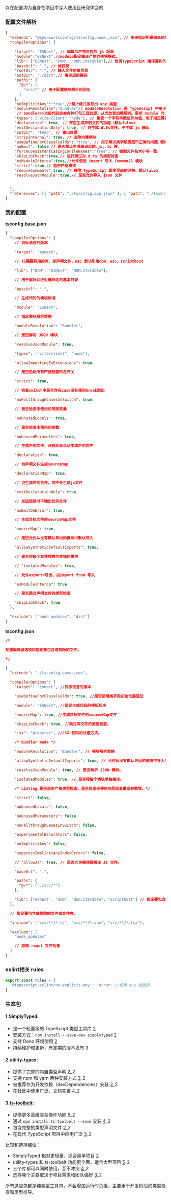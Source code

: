 以在配置均为自身在项目中深入使用且研究体会的

### **配置文件解析**

```json
{
  "extends": "@ayu-mu/tsconfig/tsconfig.base.json", // 用来指定所要继承的配置文件。它可以是本地文件。
  "compilerOptions": {

    "target": "ESNext", // 编辑后产物对应的 js 版本
    "module":"ESNext",//module指定编译产物的模块格式，
    "lib": ["ESNext", "DOM", "DOM.Iterable"],// 告诉TypeScript 编译器你的代码会使用哪些环境的哪些版本的 JavaScript API，从而提供相应的类型检查和开发支持
    "baseUrl": ".", // 根目录
    "rootDir": ".", // 输入文件的根目录
    "outDir": "./dist",// 编译后的路径
    "paths": {
      "@/*": [
        "src/*" // 用于配置模块解析的别名
      ]
    },
    "noImplicitAny":"true",//禁止隐式推导出 any 类型
    "moduleResolution":"bundler"// moduleResolution 是 TypeScript 中用于配置模块解析策略的选项，它决定了编译器如何查找导入模块（bundler|classic|node|,,,,）
     // bundler=>当前代码会被各种打包工具处理，从而放宽加载规则。要求 module 为 es2015 或更高版本，
    "types": ["vite/client","node"], // 接受一个字符串数组作为值，用于指定需要包含的类型包名称，切会自动包含 package.json 中声明的依赖项的类型定义，主要影响那些不需要显式导入就能使用的类型（比如 "node" 和 "vite/client"）
    "declaration": true, // 开启生成声明文件的功能（默认false）
    "emitDeclarationOnly": true, // 只生成.d.ts文件，不生成 js 输出
    "outDir": "temp", // 输出目录
    "stripInternal": true, // 去除内置模块
    "useDefineForClassFields": "true", // 用于解决类字段类型不正确的问题,使用最先版现代的 js 标准行为，
    "noEmit": false // 是否禁止生成编译后的.js,.ts 建,
    "forceConsistentCasingInFileNames":"true", // 强制文件名大小写一致
    "skipLibCheck":true,// 运行跳过对.d.ts 的类型检查
    "esModuleInterop":true,//允许使用 import 导入 CommonJS 模块
    "strict":true,// 启用严格模式
    "removeComments":true, // 移除 TypeScript 脚本里面的注释，默认false
    "resolveJsonModule":true,// 是否允许导入 json 文件


  },
  "references": [{ "path": "./tsconfig.app.json" }, { "path": "./tsconfig.node.json" }] // 用于 建立项目间的依赖关系，适用于需要指定编译顺序或依赖的场景 , 适合在大型项目或 monorepo 中使用，因为它会告诉 TypeScript 编译器哪些项目之间存在依赖关系。编译时指定不同路径即可
}
```

### 我的配置

**tsconfig.base.json**

```json
{
  "compilerOptions": {
    // 目标语言的版本

    "target": "esnext",

    // TS需要引用的库，即声明文件，es5 默认引用dom、es5、scripthost

    "lib": ["DOM", "ESNext", "DOM.Iterable"],

    // 用于解析非绝对模块名的基本目录

    "baseUrl": ".",

    // 生成代码的模板标准

    "module": "ESNext",

    // 指定模块解析策略

    "moduleResolution": "Bundler",

    // 是否解析 JSON 模块

    "resolveJsonModule": true,

    "types": ["vite/client", "node"],

    "allowImportingTsExtensions": true,

    // 是否启动所有严格检查的总开关

    "strict": true,

    // 检查switch中是否含有case没有使用break跳出

    "noFallthroughCasesInSwitch": true,

    // 是否检查未使用的局部变量

    "noUnusedLocals": true,

    // 是否检查未使用的参数

    "noUnusedParameters": true,

    // 生成声明文件，开启后会自动生成声明文件

    "declaration": true,

    // 为声明文件生成sourceMap

    "declarationMap": true,

    // 只生成声明文件，而不会生成js文件

    "emitDeclarationOnly": true,

    // 发送错误时不输出任何文件

    "noEmitOnError": true,

    // 生成目标文件的sourceMap文件

    "sourceMap": true,

    // 是否允许从没有默认导出的模块中默认导入

    "allowSyntheticDefaultImports": true,

    // 是否将每个文件转换为单独的模块

    // "isolatedModules": true,

    // 允许export=导出，由import from 导入

    "esModuleInterop": true,

    // 是否跳过声明文件的类型检查

    "skipLibCheck": true
  },

  "exclude": ["node_modules", "dist"]
}
```

**tsconfig.json**

```json
/*

配置编译器选项和指定要包含或排除的文件。

*/

{
  "extends": "./tsconfig.base.json",

  "compilerOptions": {
    "target": "esnext", //目标语言的版本

    "useDefineForClassFields": true, //是否使用类字段初始化器语法

    "module": "ESNext", //指定生成代码的模板标准

    "sourceMap": true, //生成目标文件的sourceMap文件

    "skipLibCheck": true, //跳过库文件的类型检查。

    "jsx": "preserve", //JSX 代码的处理方式。

    /* Bundler mode */

    "moduleResolution": "Bundler", // 模块解析策略

    "allowSyntheticDefaultImports": true, // 允许从没有默认导出的模块中导入类型。

    "resolveJsonModule": true, // 是否解析 JSON 模块。

    "isolatedModules": true, // 是否将每个模块单独编译。

    /* Linting 是否启用严格类型检查、是否检查未使用的局部变量或参数等。*/

    "strict": false,

    "noUnusedLocals": false,

    "noUnusedParameters": false,

    "noFallthroughCasesInSwitch": false,

    "experimentalDecorators": false,

    "noImplicitAny": false,

    "suppressImplicitAnyIndexErrors": false,

    // "allowJs": true, // 是否允许编译器编译 JS 文件。

    "baseUrl": ".",

    "paths": {
      "@/*": ["./src/*"]
    },

    "lib": ["esnext", "dom", "dom.iterable", "scripthost"] // 指定要包含的库文件。
  },

  // 指定要包含或排除的文件或文件夹。

  "include": ["src/**/*.ts", "src/**/*.vue", "src/**/*.tsx"],

  "exclude": [
    "node_modules"

    // 忽略 react 文件检查
  ]
}
```

### eslint相关 rules

```js
export const rules = {
  '@typescript-eslint/no-explicit-any': 'error' //使用 any 就报错
}
```

### 生态包

#### 1.SimplyTyped:

- 是一个轻量级的 TypeScript 类型工具库 [2](https://stackoverflow.com/questions/9338709/what-is-dependent-typing)
- 安装方式：`npm install --save-dev simplytyped` [2](https://stackoverflow.com/questions/9338709/what-is-dependent-typing)
- 支持 Deno 环境使用 [2](https://stackoverflow.com/questions/9338709/what-is-dependent-typing)
- 持续维护和更新，有定期的版本发布 [3](https://www.reddit.com/r/Python/comments/qofmt3/is_there_any_language_that_is_as_similar_as/)

#### 2.utility-types:

- 提供了完整的内置类型声明 [2](https://stackoverflow.com/questions/9338709/what-is-dependent-typing)\_2
- 支持 npm 和 yarn 两种安装方式 [2](https://stackoverflow.com/questions/9338709/what-is-dependent-typing)\_2
- 被推荐作为开发依赖（devDependencies）安装 [3](https://www.reddit.com/r/Python/comments/qofmt3/is_there_any_language_that_is_as_similar_as/)\_2
- 在社区中使用广泛，文档完善 [4](https://github.com/andnp/SimplyTyped/releases)\_2

#### 3.[ts-toolbelt](https://millsp.github.io/ts-toolbelt/):

- 提供更多高级类型操作功能 [5](https://news.ycombinator.com/item?id=15384351)\_2
- 通过 `npm install ts-toolbelt --save` 安装 [4](https://github.com/andnp/SimplyTyped/releases)\_2
- 包含完整的类型声明文件 [2](https://stackoverflow.com/questions/9338709/what-is-dependent-typing)\_2
- 在现代 TypeScript 项目中应用广泛 [3](https://www.reddit.com/r/Python/comments/qofmt3/is_there_any_language_that_is_as_similar_as/)\_2

比较和选择建议：

- SimplyTyped 相对更轻量，适合简单项目 [2](https://stackoverflow.com/questions/9338709/what-is-dependent-typing)
- utility-types 和 ts-toolbelt 功能更全面，适合大型项目 [5](https://news.ycombinator.com/item?id=15384351)\_2
- 三个库都可以同时使用，互不冲突 [4](https://github.com/andnp/SimplyTyped/releases)\_2
- 选择哪个主要取决于项目需求和团队偏好 [3](https://www.reddit.com/r/Python/comments/qofmt3/is_there_any_language_that_is_as_similar_as/)\_2

所有这些包都是纯类型工具包，不会增加运行时负担，主要用于开发阶段的类型检查和类型推导。
